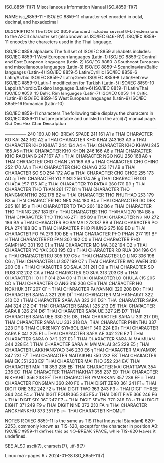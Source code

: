 ISO_8859-11(7)         Miscellaneous Information Manual         ISO_8859-11(7)

NAME
       iso_8859-11  - ISO/IEC 8859-11 character set encoded in octal, decimal,
       and hexadecimal

DESCRIPTION
       The ISO/IEC 8859 standard includes  several  8-bit  extensions  to  the
       ASCII  character  set (also known as ISO/IEC 646-IRV).  ISO/IEC 8859-11
       encodes the characters used in the Thai language.

   ISO/IEC 8859 alphabets
       The full set of ISO/IEC 8859 alphabets includes:
       ISO/IEC 8859-1    West European languages (Latin-1)
       ISO/IEC 8859-2    Central and East European languages (Latin-2)
       ISO/IEC 8859-3    Southeast European and miscellaneous languages (Latin-3)
       ISO/IEC 8859-4    Scandinavian/Baltic languages (Latin-4)
       ISO/IEC 8859-5    Latin/Cyrillic
       ISO/IEC 8859-6    Latin/Arabic
       ISO/IEC 8859-7    Latin/Greek
       ISO/IEC 8859-8    Latin/Hebrew
       ISO/IEC 8859-9    Latin-1 modification for Turkish (Latin-5)
       ISO/IEC 8859-10   Lappish/Nordic/Eskimo languages (Latin-6)
       ISO/IEC 8859-11   Latin/Thai
       ISO/IEC 8859-13   Baltic Rim languages (Latin-7)
       ISO/IEC 8859-14   Celtic (Latin-8)
       ISO/IEC 8859-15   West European languages (Latin-9)
       ISO/IEC 8859-16   Romanian (Latin-10)

   ISO/IEC 8859-11 characters
       The following table displays the characters in ISO/IEC 8859-11 that are
       printable and unlisted in the ascii(7) manual page.
       Oct   Dec   Hex   Char   Description
       ─────────────────────────────────────────────────────────
       240   160   A0           NO-BREAK SPACE
       241   161   A1     ก     THAI CHARACTER KO KAI
       242   162   A2     ข     THAI CHARACTER KHO KHAI
       243   163   A3     ฃ     THAI CHARACTER KHO KHUAT
       244   164   A4     ค     THAI CHARACTER KHO KHWAI
       245   165   A5     ฅ     THAI CHARACTER KHO KHON
       246   166   A6     ฆ     THAI CHARACTER KHO RAKHANG
       247   167   A7     ง     THAI CHARACTER NGO NGU
       250   168   A8     จ     THAI CHARACTER CHO CHAN
       251   169   A9     ฉ     THAI CHARACTER CHO CHING
       252   170   AA     ช     THAI CHARACTER CHO CHANG
       253   171   AB     ซ     THAI CHARACTER SO SO
       254   172   AC     ฌ     THAI CHARACTER CHO CHOE
       255   173   AD     ญ     THAI CHARACTER YO YING
       256   174   AE     ฎ     THAI CHARACTER DO CHADA
       257   175   AF     ฏ     THAI CHARACTER TO PATAK
       260   176   B0     ฐ     THAI CHARACTER THO THAN
       261   177   B1     ฑ     THAI CHARACTER THO NANGMONTHO
       262   178   B2     ฒ     THAI CHARACTER THO PHUTHAO
       263   179   B3     ณ     THAI CHARACTER NO NEN
       264   180   B4     ด     THAI CHARACTER DO DEK
       265   181   B5     ต     THAI CHARACTER TO TAO
       266   182   B6     ถ     THAI CHARACTER THO THUNG
       267   183   B7     ท     THAI CHARACTER THO THAHAN
       270   184   B8     ธ     THAI CHARACTER THO THONG
       271   185   B9     น     THAI CHARACTER NO NU
       272   186   BA     บ     THAI CHARACTER BO BAIMAI
       273   187   BB     ป     THAI CHARACTER PO PLA
       274   188   BC     ผ     THAI CHARACTER PHO PHUNG
       275   189   BD     ฝ     THAI CHARACTER FO FA
       276   190   BE     พ     THAI CHARACTER PHO PHAN
       277   191   BF     ฟ     THAI CHARACTER FO FAN
       300   192   C0     ภ     THAI CHARACTER PHO SAMPHAO
       301   193   C1     ม     THAI CHARACTER MO MA
       302   194   C2     ย     THAI CHARACTER YO YAK
       303   195   C3     ร     THAI CHARACTER RO RUA
       304   196   C4     ฤ     THAI CHARACTER RU
       305   197   C5     ล     THAI CHARACTER LO LING
       306   198   C6     ฦ     THAI CHARACTER LU
       307   199   C7     ว     THAI CHARACTER WO WAEN
       310   200   C8     ศ     THAI CHARACTER SO SALA
       311   201   C9     ษ     THAI CHARACTER SO RUSI
       312   202   CA     ส     THAI CHARACTER SO SUA
       313   203   CB     ห     THAI CHARACTER HO HIP
       314   204   CC     ฬ     THAI CHARACTER LO CHULA
       315   205   CD     อ     THAI CHARACTER O ANG
       316   206   CE     ฮ     THAI CHARACTER HO NOKHUK
       317   207   CF     ฯ     THAI CHARACTER PAIYANNOI
       320   208   D0     ะ     THAI CHARACTER SARA A
       321   209   D1     ั     THAI CHARACTER MAI HAN-AKAT
       322   210   D2     า     THAI CHARACTER SARA AA
       323   211   D3     ำ     THAI CHARACTER SARA AM
       324   212   D4     ิ     THAI CHARACTER SARA I
       325   213   D5     ี     THAI CHARACTER SARA II
       326   214   D6     ึ     THAI CHARACTER SARA UE
       327   215   D7     ื     THAI CHARACTER SARA UEE
       330   216   D8     ุ     THAI CHARACTER SARA U
       331   217   D9     ู     THAI CHARACTER SARA UU
       332   218   DA     ฺ     THAI CHARACTER PHINTHU
       337   223   DF     ฿     THAI CURRENCY SYMBOL BAHT
       340   224   E0     เ     THAI CHARACTER SARA E
       341   225   E1     แ     THAI CHARACTER SARA AE
       342   226   E2     โ     THAI CHARACTER SARA O
       343   227   E3     ใ     THAI CHARACTER SARA AI MAIMUAN
       344   228   E4     ไ     THAI CHARACTER SARA AI MAIMALAI
       345   229   E5     ๅ     THAI CHARACTER LAKKHANGYAO
       346   230   E6     ๆ     THAI CHARACTER MAIYAMOK
       347   231   E7     ็     THAI CHARACTER MAITAIKHU
       350   232   E8     ่     THAI CHARACTER MAI EK
       351   233   E9     ้     THAI CHARACTER MAI THO
       352   234   EA     ๊     THAI CHARACTER MAI TRI
       353   235   EB     ๋     THAI CHARACTER MAI CHATTAWA
       354   236   EC     ์     THAI CHARACTER THANTHAKHAT
       355   237   ED     ํ     THAI CHARACTER NIKHAHIT
       356   238   EE     ๎     THAI CHARACTER YAMAKKAN
       357   239   EF     ๏     THAI CHARACTER FONGMAN
       360   240   F0     ๐     THAI DIGIT ZERO
       361   241   F1     ๑     THAI DIGIT ONE
       362   242   F2     ๒     THAI DIGIT TWO
       363   243   F3     ๓     THAI DIGIT THREE
       364   244   F4     ๔     THAI DIGIT FOUR
       365   245   F5     ๕     THAI DIGIT FIVE
       366   246   F6     ๖     THAI DIGIT SIX
       367   247   F7     ๗     THAI DIGIT SEVEN
       370   248   F8     ๘     THAI DIGIT EIGHT
       371   249   F9     ๙     THAI DIGIT NINE
       372   250   FA     ๚     THAI CHARACTER ANGKHANKHU
       373   251   FB     ๛     THAI CHARACTER KHOMUT

NOTES
       ISO/IEC 8859-11 is the same as TIS (Thai Industrial Standard) 620-2253,
       commonly known as TIS-620, except for the  character  in  position  A0:
       ISO/IEC 8859-11 defines this as NO-BREAK SPACE, while TIS-620 leaves it
       undefined.

SEE ALSO
       ascii(7), charsets(7), utf-8(7)

Linux man-pages 6.7               2024-01-28                    ISO_8859-11(7)
